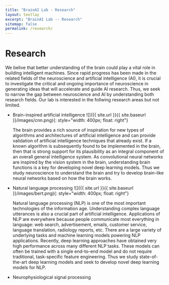 ```yaml
---
title: "BrainAI Lab - Research"
layout: textlay
excerpt: "BrainAI Lab -- Research"
sitemap: false
permalink: /research/
---
```


# Research

We belive that better understanding of the brain could play a vital role in building intelligent machines. Since rapid progress has been made in the related fields of the neuroscience and artificial intelligence (AI), it is crucial to investigate the critical and ongoing importance of neuroscience in generating ideas that will accelerate and guide AI research. Thus, we seek to narrow the gap between neuroscience and AI by understanding both research fields. Our lab is interested in the follwing research areas but not limited.

- Brain-inspired artificial intelligence ![]({{ site.url }}{{ site.baseurl }}/images/cnn.png){: style="width: 400px; float: right"}
  
  The brain provides a rich source of inspiration for new types of algorithms and architectures of artificial intelligence and can provide validation of artificial intelligence techniques that already exist. If a known algorithm is subsequently found to be implemented in the brain, then that is strong support for its plausibility as an integral component of an overall general intelligence system. As convolutional neural networks are inspired by the vision system in the brain, understanding brain functions is a key for developing novel deep learning models. Thus we study neuroscience to understand the brain and try to develop brain-like neural networks based on how the brain works.
  
- Natural language processing ![]({{ site.url }}{{ site.baseurl }}/images/bert.png){: style="width: 400px; float: right"}
  
  Natural language processing (NLP) is one of the most important technologies of the information age. Understanding complex language utterances is also a crucial part of artificial intelligence. Applications of NLP are everywhere because people communicate most everything in language: web search, advertisement, emails, customer service, language translation, radiology reports, etc. There are a large variety of underlying tasks and machine learning models powering NLP applications. Recently, deep learning approaches have obtained very high performance across many different NLP tasks. These models can often be trained with a single end-to-end model and do not require traditional, task-specific feature engineering. Thus we study state-of-the-art deep learning models and seek to develop novel deep learning models for NLP. 
  
 - Neurophysiological signal processing







